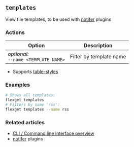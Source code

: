 ## `templates`
View file templates, to be used with [notifer](/Plugins/Notifiers) plugins

### Actions
|  Option | Description |
| --- | --- |
|*optional:*<br>`--name <TEMPLATE NAME>`| Filter by template name
* Supports [table-styles](/CLI/--table-styles)


### Examples
```bash
# Shows all templates:
flexget templates 
# Filters by name 'rss':
flexget templates --name rss
```

### Related articles
* [CLI / Command line interface overview](/CLI)
* [notifer](/Plugins/Notifiers) plugins